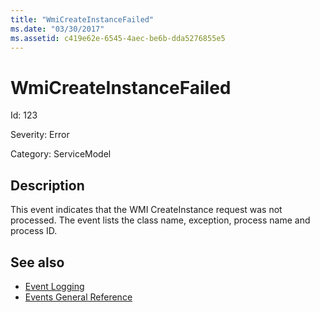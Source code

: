 ```yaml
---
title: "WmiCreateInstanceFailed"
ms.date: "03/30/2017"
ms.assetid: c419e62e-6545-4aec-be6b-dda5276855e5
---
```

# WmiCreateInstanceFailed

Id: 123  
  
 Severity: Error  
  
 Category: ServiceModel  
  
## Description  

 This event indicates that the WMI CreateInstance request was not processed. The event lists the class name, exception, process name and process ID.  
  
## See also

- [Event Logging](index.md)
- [Events General Reference](events-general-reference.md)
